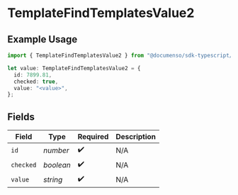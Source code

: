 # TemplateFindTemplatesValue2

## Example Usage

```typescript
import { TemplateFindTemplatesValue2 } from "@documenso/sdk-typescript/models/operations";

let value: TemplateFindTemplatesValue2 = {
  id: 7899.81,
  checked: true,
  value: "<value>",
};
```

## Fields

| Field              | Type               | Required           | Description        |
| ------------------ | ------------------ | ------------------ | ------------------ |
| `id`               | *number*           | :heavy_check_mark: | N/A                |
| `checked`          | *boolean*          | :heavy_check_mark: | N/A                |
| `value`            | *string*           | :heavy_check_mark: | N/A                |